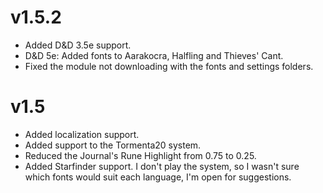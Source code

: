 # v1.5.2
- Added D&D 3.5e support.
- D&D 5e: Added fonts to Aarakocra, Halfling and Thieves' Cant.
- Fixed the module not downloading with the fonts and settings folders.

# v1.5
- Added localization support.
- Added support to the Tormenta20 system.
- Reduced the Journal's Rune Highlight from 0.75 to 0.25.
- Added Starfinder support. I don't play the system, so I wasn't sure which fonts would suit each language, I'm open for suggestions.